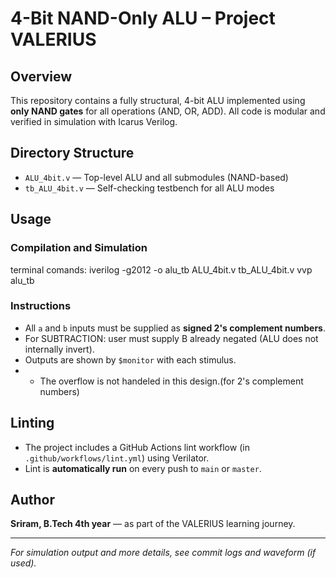 # 4-Bit NAND-Only ALU – Project VALERIUS

## Overview
This repository contains a fully structural, 4-bit ALU implemented using **only NAND gates** for all operations (AND, OR, ADD). All code is modular and verified in simulation with Icarus Verilog.

## Directory Structure

- `ALU_4bit.v` — Top-level ALU and all submodules (NAND-based)
- `tb_ALU_4bit.v` — Self-checking testbench for all ALU modes

## Usage

### Compilation and Simulation
terminal comands:
iverilog -g2012 -o alu_tb ALU_4bit.v tb_ALU_4bit.v
vvp alu_tb


### Instructions

- All `a` and `b` inputs must be supplied as **signed 2's complement numbers**.
- For SUBTRACTION: user must supply B already negated (ALU does not internally invert).
- Outputs are shown by `$monitor` with each stimulus.
- - The overflow is not handeled in this design.(for 2's complement numbers)

## Linting

- The project includes a GitHub Actions lint workflow (in `.github/workflows/lint.yml`) using Verilator.
- Lint is **automatically run** on every push to `main` or `master`.

## Author

**Sriram, B.Tech 4th year** — as part of the VALERIUS learning journey.

---

*For simulation output and more details, see commit logs and waveform (if used).*
